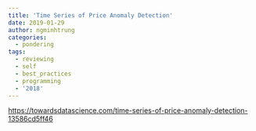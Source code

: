 ```yaml
---
title: 'Time Series of Price Anomaly Detection'
date: 2019-01-29
author: ngminhtrung
categories:
  - pondering
tags:
  - reviewing
  - self
  - best_practices
  - programming
  - '2018'
---
```


https://towardsdatascience.com/time-series-of-price-anomaly-detection-13586cd5ff46